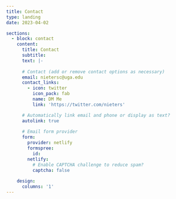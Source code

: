 ```yaml
---
title: Contact
type: landing
date: 2023-04-02

sections:
  - block: contact
    content:
      title: Contact
      subtitle:
      text: |-
       
      # Contact (add or remove contact options as necessary)
      email: nietersc@uga.edu
      contact_links:
        - icon: twitter
          icon_pack: fab
          name: DM Me
          link: 'https://twitter.com/nieters'

      # Automatically link email and phone or display as text?
      autolink: true
      
      # Email form provider
      form:
        provider: netlify
        formspree:
          id:
        netlify:
          # Enable CAPTCHA challenge to reduce spam?
          captcha: false
        
    design:
      columns: '1'
---
```


